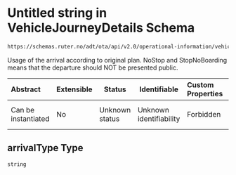 # Untitled string in VehicleJourneyDetails Schema

```txt
https://schemas.ruter.no/adt/ota/api/v2.0/operational-information/vehicle-journey-details.json#/definitions/arrival/properties/arrivalType
```

Usage of the arrival according to original plan. NoStop and StopNoBoarding means that the departure should NOT be presented public.


| Abstract            | Extensible | Status         | Identifiable            | Custom Properties | Additional Properties | Access Restrictions | Defined In                                                                                                                 |
| :------------------ | ---------- | -------------- | ----------------------- | :---------------- | --------------------- | ------------------- | -------------------------------------------------------------------------------------------------------------------------- |
| Can be instantiated | No         | Unknown status | Unknown identifiability | Forbidden         | Allowed               | none                | [vehicle-journey-details.json\*](../../schema/operational-information/vehicle-journey-details.json "open original schema") |

## arrivalType Type

`string`
